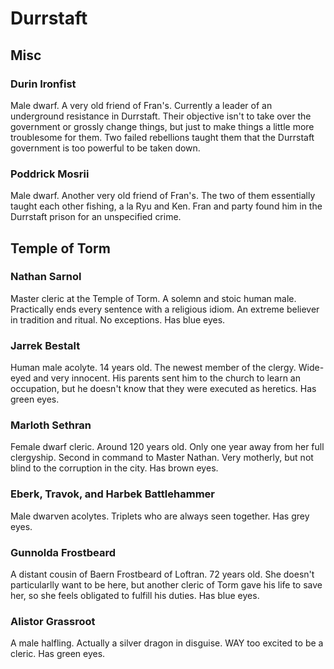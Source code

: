 # Durrstaft

## Misc

### Durin Ironfist
Male dwarf. A very old friend of Fran's. Currently a leader of an underground resistance in Durrstaft. Their objective isn't to take over the government or grossly change things, but just to make things a little more troublesome for them. Two failed rebellions taught them that the Durrstaft government is too powerful to be taken down.

### Poddrick Mosrii
Male dwarf. Another very old friend of Fran's. The two of them essentially taught each other fishing, a la Ryu and Ken. Fran and party found him in the Durrstaft prison for an unspecified crime.

## Temple of Torm

### Nathan Sarnol
Master cleric at the Temple of Torm. A solemn and stoic human male. Practically ends every sentence with a religious idiom. An extreme believer in tradition and ritual. No exceptions. Has blue eyes.

### Jarrek Bestalt
Human male acolyte. 14 years old. The newest member of the clergy. Wide-eyed and very innocent. His parents sent him to the church to learn an occupation, but he doesn't know that they were executed as heretics. Has green eyes.

### Marloth Sethran
Female dwarf cleric. Around 120 years old. Only one year away from her full clergyship. Second in command to Master Nathan. Very motherly, but not blind to the corruption in the city. Has brown eyes.

### Eberk, Travok, and Harbek Battlehammer
Male dwarven acolytes. Triplets who are always seen together. Has grey eyes.

### Gunnolda Frostbeard
A distant cousin of Baern Frostbeard of Loftran. 72 years old. She doesn't particularlly want to be here, but another cleric of Torm gave his life to save her, so she feels obligated to fulfill his duties. Has blue eyes.

### Alistor Grassroot
A male halfling. Actually a silver dragon in disguise. WAY too excited to be a cleric. Has green eyes.
